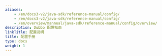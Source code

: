 ```yaml
---
aliases:
    - /en/docs3-v2/java-sdk/reference-manual/config/
    - /en/docs3-v2/java-sdk/reference-manual/config/
    - /en/overview/mannual/java-sdk/reference-manual/config/overview/
description: Dubbo 配置指南
linkTitle: 配置说明
title: 配置手册
type: docs
weight: 1
---
```

